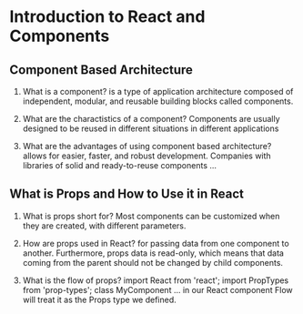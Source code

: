 # Introduction to React and Components

## Component Based Architecture

1. What is a component? is a type of application architecture composed of independent, modular, and reusable building blocks called components.

2. What are the charactistics of a component?  Components are usually designed to be reused in different situations in different applications

3. What are the advantages of using component based architecture? allows for easier, faster, and robust development. Companies with libraries of solid and ready-to-reuse components ...

## What is Props and How to Use it in React

1. What is props short for? Most components can be customized when they are created, with different parameters.

2. How are props used in React?  for passing data from one component to another. Furthermore, props data is read-only, which means that data coming from the parent should not be changed by child components.

3. What is the flow of props? import React from 'react'; import PropTypes from 'prop-types'; class MyComponent ... in our React component Flow will treat it as the Props type we defined.
